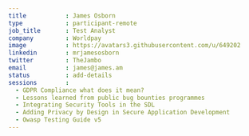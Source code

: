 ```yaml
---
title           : James Osborn
type            : participant-remote
job_title       : Test Analyst
company         : Worldpay
image           : https://avatars3.githubusercontent.com/u/649202
linkedin        : mrjamesosborn
twitter         : TheJambo
email           : james@james.am
status          : add-details
sessions        :
  - GDPR Compliance what does it mean?
  - Lessons learned from public bug bounties programmes
  - Integrating Security Tools in the SDL
  - Adding Privacy by Design in Secure Application Development
  - Owasp Testing Guide v5
---
```

